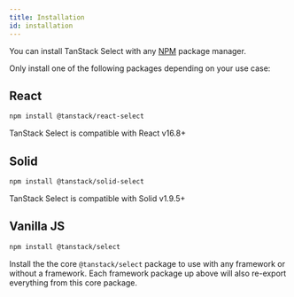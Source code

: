 ```yaml
---
title: Installation
id: installation
---
```


You can install TanStack Select with any [NPM](https://npmjs.com) package manager.

Only install one of the following packages depending on your use case:

## React

```sh
npm install @tanstack/react-select
```

TanStack Select is compatible with React v16.8+

## Solid

```sh
npm install @tanstack/solid-select
```

TanStack Select is compatible with Solid v1.9.5+

## Vanilla JS

```sh
npm install @tanstack/select
```

Install the the core `@tanstack/select` package to use with any framework or without a framework. Each framework package up above will also re-export everything from this core package.
